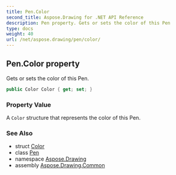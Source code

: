 ```yaml
---
title: Pen.Color
second_title: Aspose.Drawing for .NET API Reference
description: Pen property. Gets or sets the color of this Pen
type: docs
weight: 40
url: /net/aspose.drawing/pen/color/
---
```

## Pen.Color property

Gets or sets the color of this Pen.

```csharp
public Color Color { get; set; }
```

### Property Value

A `Color` structure that represents the color of this Pen.

### See Also

* struct [Color](../../color/)
* class [Pen](../)
* namespace [Aspose.Drawing](../../pen/)
* assembly [Aspose.Drawing.Common](../../../)


